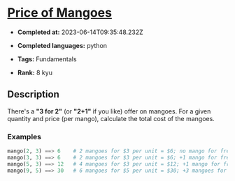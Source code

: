 # [Price of Mangoes](https://www.codewars.com/kata/57a77726bb9944d000000b06)

- **Completed at:** 2023-06-14T09:35:48.232Z

- **Completed languages:** python

- **Tags:** Fundamentals

- **Rank:** 8 kyu

## Description

There's a **"3 for 2"** (or **"2+1"** if you like) offer on mangoes. For a given quantity and price (per mango), calculate the total cost of the mangoes.

### Examples
```python
mango(2, 3) ==> 6    # 2 mangoes for $3 per unit = $6; no mango for free
mango(3, 3) ==> 6    # 2 mangoes for $3 per unit = $6; +1 mango for free
mango(5, 3) ==> 12   # 4 mangoes for $3 per unit = $12; +1 mango for free
mango(9, 5) ==> 30   # 6 mangoes for $5 per unit = $30; +3 mangoes for free
```
